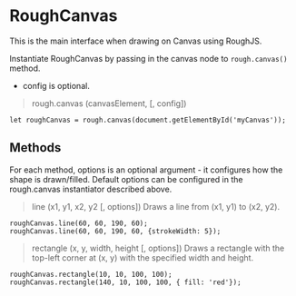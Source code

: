 # RoughCanvas
This is the main interface when drawing on Canvas using RoughJS.

Instantiate RoughCanvas by passing in the canvas node to `rough.canvas()` method.

- config is optional.

> rough.canvas (canvasElement, [, config])

```
let roughCanvas = rough.canvas(document.getElementById('myCanvas'));
```

## Methods
For each method, options is an optional argument - it configures how the shape is drawn/filled. Default options can be configured in the rough.canvas instantiator described above.

> line (x1, y1, x2, y2 [, options])
Draws a line from (x1, y1) to (x2, y2).

```
roughCanvas.line(60, 60, 190, 60);
roughCanvas.line(60, 60, 190, 60, {strokeWidth: 5});
```

> rectangle (x, y, width, height [, options])
Draws a rectangle with the top-left corner at (x, y) with the specified width and height.

```
roughCanvas.rectangle(10, 10, 100, 100);
roughCanvas.rectangle(140, 10, 100, 100, { fill: 'red'});
```